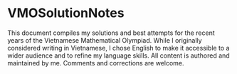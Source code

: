 # VMOSolutionNotes
This document compiles my solutions and best attempts for the recent years of the Vietnamese Mathematical Olympiad. While I originally considered writing in Vietnamese, I chose English to make it accessible to a wider audience and to refine my language skills. All content is authored and maintained by me. Comments and corrections are welcome.

